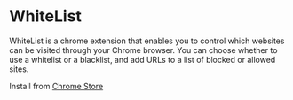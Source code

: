 # WhiteList
WhiteList is a chrome extension that enables you to control which websites can be visited through your Chrome browser.
You can choose whether to use a whitelist or a blacklist, and add URLs to a list of blocked or allowed sites.

Install from [Chrome Store](https://chrome.google.com/webstore/detail/whitelist/eajfidjagfdheejfooghbheaimkghofa)
